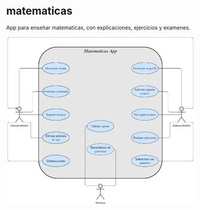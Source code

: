 # matematicas

App para enseñar matematicas, con explicaciones, ejercicios y examenes.

<img src="img/matematicas.drawio.png">